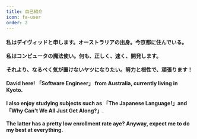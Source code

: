 ```yaml
---
title: 自己紹介
icon: fa-user
order: 2
---
```


<h4>
私はデイヴィッドと申します。オーストラリアの出身。今京都に住んでいる。<br>
<br>
私はコンピュータの魔法使い。何も、正しく、速く、開発します。<br>
<br>
それより、なるべく気が置けないヤツになりたい。努力と根性で、頑張ります！<br>
<br>
David here! 「Software Engineer」 from Australia, currently living in Kyoto.<br>
<br>
I also enjoy studying subjects such as 「The Japanese Language!」and 「Why Can't We All Just Get Along?」.<br><br>
The latter has a pretty low enrollment rate aye? Anyway, expect me to do my best at everything.